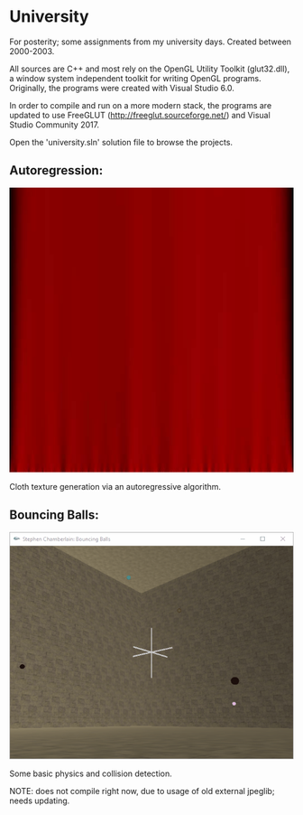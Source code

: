 # University
For posterity; some assignments from my university days. Created between 
2000-2003.

All sources are C++ and most rely on the OpenGL Utility Toolkit (glut32.dll), a 
window system independent toolkit for writing OpenGL programs. Originally, the
programs were created with Visual Studio 6.0.

In order to compile and run on a more modern stack, the programs are updated to 
use FreeGLUT (http://freeglut.sourceforge.net/) and Visual Studio Community 2017.

Open the 'university.sln' solution file to browse the projects.

## Autoregression:

![autoregression](README/autoregression.jpg)

Cloth texture generation via an autoregressive algorithm.

## Bouncing Balls:

![bouncing-balls](README/bouncing-balls.gif)

Some basic physics and collision detection.

NOTE: does not compile right now, due to usage of old external jpeglib; needs
updating.